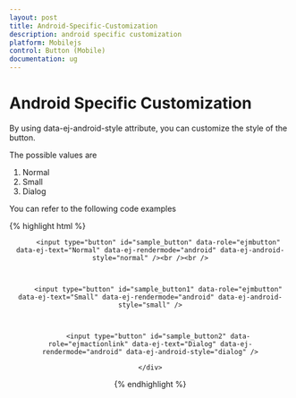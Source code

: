 ```yaml
---
layout: post
title: Android-Specific-Customization
description: android specific customization
platform: Mobilejs
control: Button (Mobile)
documentation: ug
---
```


# Android Specific Customization

By using data-ej-android-style attribute, you can customize the style of the button.

The possible values are

1. Normal
2. Small
3. Dialog

You can refer to the following code examples

{% highlight html %}

<div align="center" style="margin:10px">

        <input type="button" id="sample_button" data-role="ejmbutton" data-ej-text="Normal" data-ej-rendermode="android" data-ej-android-style="normal" /><br /><br />



        <input type="button" id="sample_button1" data-role="ejmbutton" data-ej-text="Small" data-ej-rendermode="android" data-ej-android-style="small" />



        <input type="button" id="sample_button2" data-role="ejmactionlink" data-ej-text="Dialog" data-ej-rendermode="android" data-ej-android-style="dialog" />

    </div>

{% endhighlight %}